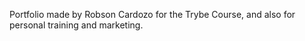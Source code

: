 Portfolio made by Robson Cardozo for the Trybe Course, and also for personal training and marketing.